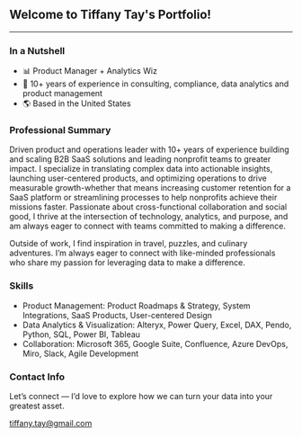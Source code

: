 ## Welcome to Tiffany Tay's Portfolio!

---

### In a Nutshell

- 📊 Product Manager + Analytics Wiz
- 💼 10+ years of experience in consulting, compliance, data analytics and product management
- 🌎 Based in the United States

### Professional Summary

Driven product and operations leader with 10+ years of experience building and scaling B2B SaaS solutions and leading nonprofit teams to greater impact. I specialize in translating complex data into actionable insights, launching user-centered products, and optimizing operations to drive measurable growth-whether that means increasing customer retention for a SaaS platform or streamlining processes to help nonprofits achieve their missions faster. Passionate about cross-functional collaboration and social good, I thrive at the intersection of technology, analytics, and purpose, and am always eager to connect with teams committed to making a difference.

Outside of work, I find inspiration in travel, puzzles, and culinary adventures. I’m always eager to connect with like-minded professionals who share my passion for leveraging data to make a difference. 


### Skills

- Product Management: Product Roadmaps & Strategy, System Integrations, SaaS Products, User-centered Design
- Data Analytics & Visualization: Alteryx, Power Query, Excel, DAX, Pendo, Python, SQL, Power BI, Tableau
- Collaboration: Microsoft 365, Google Suite, Confluence, Azure DevOps, Miro, Slack, Agile Development


### Contact Info

Let’s connect — I’d love to explore how we can turn your data into your greatest asset.

[tiffany.tay@gmail.com](mailto:tiffany.tay@gmail.com)
